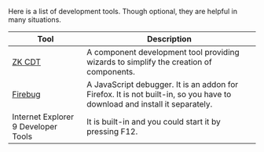 Here is a list of development tools. Though optional, they are helpful
in many situations.

| Tool                                                         | Description                                                                                                               |
|--------------------------------------------------------------|---------------------------------------------------------------------------------------------------------------------------|
| [ZK CDT](http://code.google.com/a/eclipselabs.org/p/zk-cdt/) | A component development tool providing wizards to simplify the creation of components.                                    |
| [Firebug](http://getfirebug.com/)                            | A JavaScript debugger. It is an addon for Firefox. It is not built-in, so you have to download and install it separately. |
| Internet Explorer 9 Developer Tools                          | It is built-in and you could start it by pressing F12.                                                                    |

